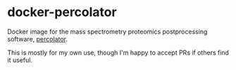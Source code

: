 # docker-percolator

Docker image for the mass spectrometry proteomics postprocessing software, [percolator](https://github.com/percolator/percolator).

This is mostly for my own use, though I'm happy to accept PRs if others find it useful.
